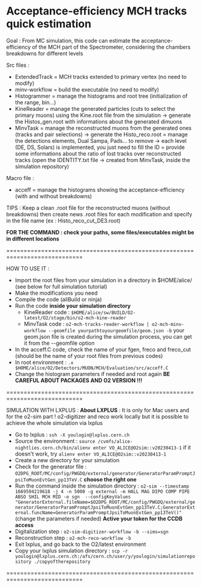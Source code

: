 # Acceptance-efficiency MCH tracks quick estimation

Goal : From MC simulation, this code can estimate the acceptance-efficiency of the MCH part of the Spectrometer, considering the chambers breakdowns for different levels

Src files :
- ExtendedTrack = MCH tracks extended to primary vertex (no need to modify)
- minv-workflow = build the executable (no need to modify)
- Histogrammer = manage the histograms and root tree (initialization of the range, bin...)
- KineReader = manage the generated particles (cuts to select the primary muons) using the Kine.root file from the simulation -> generate the Histos_gen.root with informations about the generated dimuons
- MinvTask = manage the reconstructed muons from the generated ones (tracks and pair selections) -> generate the Histo_reco.root
           = manage the detections elements, Dual Sampa, Pads... to remove -> each level (DE, DS, Solars) is implemented, you just need to fill the ID 
           = provide some informations about the ratio of lost tracks over reconstructed tracks (open the IDENTITY.txt file -> created from MinvTask, inside the simulation repository)

Macro file :
- acceff = manage the histograms showing the acceptance-efficiency (with and without breakdowns)

TIPS : Keep a clean .root file for the reconstructed muons (without breakdowns) then create news .root files for each modification and specify in the file name (ex : Histo_reco_cut_DE3.root)

**FOR THE COMMAND : check your paths, some files/executables might be in different locations**

============================================================================

HOW TO USE IT :
- Import the root files from your simulation in a directory in $HOME/alice/ (see below for full simulation tutorial)
- Make the modifications you need
- Compile the code (aliBuild or ninja)
- Run the code **inside your simulation directory**
  - KineReader code : `$HOME/alice/sw/BUILD/O2-latest/O2/stage/bin/o2-mch-kine-reader`
  - MinvTask code : `o2-mch-tracks-reader-workflow | o2-mch-minv-workflow --geomfile yourpathtoyourgeomfile/geom.json -b` your geom.json file is created during the simulation process, you can get it from the --geomfile option 
- In the acceff.C code, check the name of your fgen, freco and freco_cut (should be the name of your root files from previous codes)
- In root environment : `.x $HOME/alice/O2/Detectors/MUON/MCH/Evaluation/src/acceff.C`
- Change the histogram parameters if needed and root again
**BE CAREFUL ABOUT PACKAGES AND O2 VERSION !!!**

============================================================================
 
SIMULATION WITH LXPLUS :
**About LXPLUS** : It is only for Mac users and for the o2-sim part ! o2-digitizer and reco work locally but it is possible to achieve the whole simulation via lxplus
- Go to lxplus : `ssh -X youlogin@lxplus.cern.ch`
- Source the environment : `source /cvmfs/alice-nightlies.cern.ch/bin/alienv enter VO_ALICE@O2sim::v20230413-1` 
  if it doesn't work, try `alienv enter VO_ALICE@O2sim::v20230413-1`
- Create a new directory for your simulation
- Check for the generator file : `O2DPG_ROOT/MC/config/PWGDQ/external/generator/GeneratorParamPromptJpsiToMuonEvtGen_pp13TeV.C` **choose the right one**
- Run the command inside the simulation directory : `o2-sim --timestamp 1669594219618 -j 4 -n 5000 -g external -m HALL MAG DIPO COMP PIPE ABSO SHIL MCH MID -o sgn  --configKeyValues "GeneratorExternal.fileName=$O2DPG_ROOT/MC/config/PWGDQ/external/generator/GeneratorParamPromptJpsiToMuonEvtGen_pp13TeV.C;GeneratorExternal.funcName=GeneratorParamPromptJpsiToMuonEvtGen_pp13TeV()"` (change the parameters if needed)
**Active your token for the CCDB access**
- Digitalization step : `o2-sim-digitizer-workflow -b --sims=sgn`
- Reconstruction step : `o2-mch-reco-workflow -b`
- Exit lxplus, and go back to the O2/latest environment
- Copy your lxplus simulation directory : `scp -r youlogin@lxplus.cern.ch:/afs/cern.ch/user/y/youlogin/simulationrepository ./copyoftherepository`

============================================================================